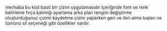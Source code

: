 merhaba bu kod basit bir çizim uygulamasıdır içeriğinde font ve renk belirleme fırça kalınlığı ayarlama arka plan rengini değiştirme oluşturduğunuz çizimi kaydetme çizim yaparken geri ve ileri alma tuşları ve tümünü sil seçeneği gibi özellikler vardır.

